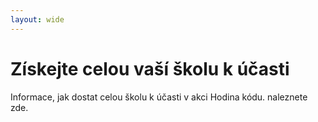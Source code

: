 ```yaml
---
layout: wide
---
```


# Získejte celou vaší školu k účasti

Informace, jak dostat celou školu k účasti v akci Hodina kódu. naleznete zde.